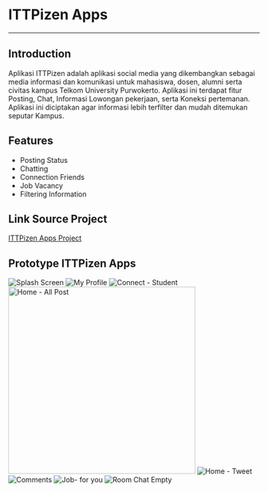 # ITTPizen Apps 
<hr>

## Introduction
<p>Aplikasi ITTPizen adalah aplikasi social media yang dikembangkan sebagai media informasi dan komunikasi untuk mahasiswa, dosen, alumni serta civitas kampus Telkom University Purwokerto. Aplikasi ini terdapat fitur Posting, Chat, Informasi Lowongan pekerjaan, serta Koneksi pertemanan. Aplikasi ini diciptakan agar informasi lebih terfilter dan mudah ditemukan seputar Kampus.</p>

## Features
* Posting Status
* Chatting
* Connection Friends
* Job Vacancy
* Filtering Information

## Link Source Project
[ITTPizen Apps Project](https://drive.google.com/file/d/1b-6gt4FSCPLeIFpUQFfQ3sBiQR5f8nSF/view) 

## Prototype ITTPizen Apps
![Splash Screen](https://github.com/user-attachments/assets/d10a04b7-28b0-435f-81ee-e8841eb7118a)
![My Profile](https://github.com/user-attachments/assets/39174cfc-4723-472f-91d3-85de5c66aa83)
![Connect - Student](https://github.com/user-attachments/assets/b1f95290-4ad8-42fa-afb6-3fe37c8ae306)
<img width="375" alt="Home - All Post" src="https://github.com/user-attachments/assets/ec0f72e3-36ac-492a-86fe-cadd81ddc4fa" />
![Home - Tweet](https://github.com/user-attachments/assets/fa752c46-0cd9-4133-9a89-7ec3146b1116)
![Comments](https://github.com/user-attachments/assets/daeb5eaa-48b8-4149-9a57-942cd7557223)
![Job- for you](https://github.com/user-attachments/assets/8c016b41-c821-4083-a739-ac30986c2ef1)
![Room Chat Empty](https://github.com/user-attachments/assets/aac12921-c7d2-4f7e-994c-f729b62e7a1a)





